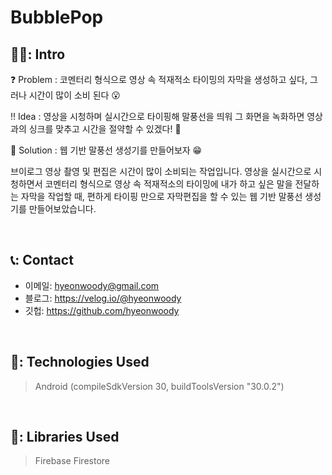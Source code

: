 # BubblePop

## 🧑‍💻: Intro
❓ Problem : 코멘터리 형식으로 영상 속 적재적소 타이밍의 자막을 생성하고 싶다, 그러나 시간이 많이 소비 된다 😮

‼ Idea : 영상을 시청하며 실시간으로 타이핑해 말풍선을 띄워 그 화면을 녹화하면 영상과의 싱크를 맞추고 시간을 절약할 수 있겠다! 🤔

💯 Solution : 웹 기반 말풍선 생성기를 만들어보자 😁

브이로그 영상 촬영 및 편집은 시간이 많이 소비되는 작업입니다.
영상을 실시간으로 시청하면서 
코멘터리 형식으로 영상 속 적재적소의 타이밍에
내가 하고 싶은 말을 전달하는 자막을 작업할 때,
편하게 타이핑 만으로 자막편집을 할 수 있는
웹 기반 말풍선 생성기를 만들어보았습니다.

</br>

## 📞: Contact
- 이메일: hyeonwoody@gmail.com
- 블로그: https://velog.io/@hyeonwoody
- 깃헙: https://github.com/hyeonwoody

</br>

## 🧱: Technologies Used
>Android (compileSdkVersion 30, buildToolsVersion "30.0.2")

</br>

## 📖: Libraries Used
>Firebase Firestore
